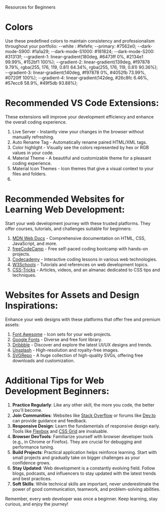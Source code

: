 Resources for Beginners

# Colors

Use these predefined colors to maintain consistency and professionalism throughout your portfolio:
--white : #fefefe;
--primary: #7562e0;
--dark-mode-S900: #1a1a29;
--dark-mode-S1000: #181824;
--dark-mode-S200: #31313f;
--gradient-1: linear-gradient(180deg, #6473ff 0%, #2134e1 99.99%, #152bf1 100%);
--gradient-2: linear-gradient(139deg, #f97878 9.79%, rgba(255, 176, 119, 0.81) 64.34%, rgba(255, 176, 119, 0.81) 90.36%);
--gradient-3: linear-gradient(140deg, #f97878 0%, #4052fb 73.99%, #0720ff 100%);
--gradient-4: linear-gradient(142deg, #26c8fc 6.46%, #57ecc8 58.9%, #49f5db 93.88%);

# Recommended VS Code Extensions:

These extensions will improve your development efficiency and enhance the overall coding experience.

1. Live Server - Instantly view your changes in the browser without manually refreshing.
2. Auto Rename Tag - Automatically rename paired HTML/XML tags.
3. Color highlight - Visually see the colors represented by hex or RGB values in your code.
4. Material Theme - A beautiful and customizable theme for a pleasant coding experience.
5. Material Icon Themes - Icon themes that give a visual context to your files and folders.
6.

# Recommended Websites for Learning Web Development:

Start your web development journey with these trusted platforms. They offer courses, tutorials, and challenges suitable for beginners:

1. [MDN Web Docs](https://developer.mozilla.org/) - Comprehensive documentation on HTML, CSS, JavaScript, and more.
2. [freeCodeCamp](https://www.freecodecamp.org/) - Free self-paced coding bootcamp with hands-on projects.
3. [Codecademy](https://www.codecademy.com/) - Interactive coding lessons in various web technologies.
4. [W3Schools](https://www.w3schools.com/) - Tutorials and references on web development topics.
5. [CSS-Tricks](https://css-tricks.com/) - Articles, videos, and an almanac dedicated to CSS tips and techniques.

# Websites for Assets and Design Inspirations:

Enhance your web designs with these platforms that offer free and premium assets:

1. [Font Awesome](https://fontawesome.com/) - Icon sets for your web projects.
2. [Google Fonts](https://fonts.google.com/) - Diverse and free font library.
3. [Dribbble](https://dribbble.com/) - Discover and explore the latest UI/UX designs and trends.
4. [Unsplash](https://unsplash.com/) - High-resolution and royalty-free images.
5. [SVGRepo](https://www.svgrepo.com/) - A huge collection of high-quality SVGs, offering free downloads and customization.

# Additional Tips for Web Development Beginners:

1. **Practice Regularly**: Like any other skill, the more you code, the better you'll become.
2. **Join Communities**: Websites like [Stack Overflow](https://stackoverflow.com/) or forums like [Dev.to](https://dev.to/) can provide guidance and feedback.
3. **Responsive Design**: Learn the fundamentals of responsive design early. Tools like [Flexbox](https://css-tricks.com/snippets/css/a-guide-to-flexbox/) and [CSS Grid](https://css-tricks.com/snippets/css/complete-guide-grid/) are invaluable.
4. **Browser DevTools**: Familiarize yourself with browser developer tools (e.g., in Chrome or Firefox). They are crucial for debugging and performance tuning.
5. **Build Projects**: Practical application helps reinforce learning. Start with small projects and gradually take on bigger challenges as your confidence grows.
6. **Stay Updated**: Web development is a constantly evolving field. Follow blogs, podcasts, and influencers to stay updated with the latest trends and best practices.
7. **Soft Skills**: While technical skills are important, never underestimate the power of good communication, teamwork, and problem-solving abilities.

Remember, every web developer was once a beginner. Keep learning, stay curious, and enjoy the journey!
